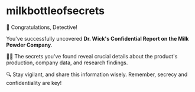 # milkbottleofsecrets
🎉 Congratulations, Detective!

You've successfully uncovered **Dr. Wick's Confidential Report on the Milk Powder Company**.

🕵️‍♂️ The secrets you've found reveal crucial details about the product's production, company data, and research findings.

🔍 Stay vigilant, and share this information wisely. Remember, secrecy and confidentiality are key!
